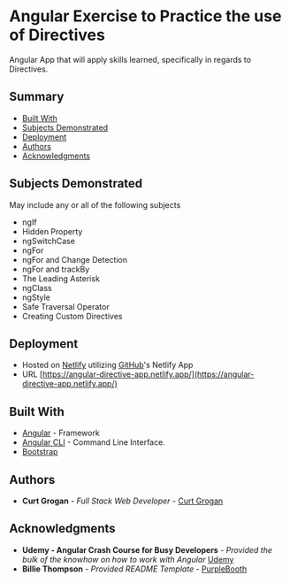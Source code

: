 # Angular Exercise to Practice the use of Directives

Angular App that will apply skills learned, specifically in regards to Directives.

## Summary

- [Built With](#built-with)
- [Subjects Demonstrated](#subjects-demonstrated)
- [Deployment](#deployment)
- [Authors](#authors)
- [Acknowledgments](#acknowledgments)

## Subjects Demonstrated

May include any or all of the following subjects

- ngIf
- Hidden Property
- ngSwitchCase
- ngFor
- ngFor and Change Detection
- ngFor and trackBy
- The Leading Asterisk
- ngClass
- ngStyle
- Safe Traversal Operator
- Creating Custom Directives

## Deployment

- Hosted on [Netlify](https://app.netlify.com/) utilizing [GitHub](https://app.netlify.com/)'s Netlify App
- URL [https://angular-directive-app.netlify.app/](https://angular-directive-app.netlify.app/)

## Built With

- [Angular](https://angular.io/) - Framework
- [Angular CLI](https://cli.angular.io/) - Command Line Interface.
- [Bootstrap](https://getbootstrap.com/)

## Authors

- **Curt Grogan** - _Full Stack Web Developer_ -
  [Curt Grogan](https://github.com/clgrogan)

## Acknowledgments

- **Udemy - Angular Crash Course for Busy Developers** - _Provided the bulk of the knowhow on how to work with Angular_ [Udemy](https://www.udemy.com/)
- **Billie Thompson** - _Provided README Template_ -
  [PurpleBooth](https://github.com/PurpleBooth)
